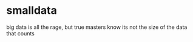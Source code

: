 # smalldata
big data is all the rage, but true masters know its not the size of the data that counts
